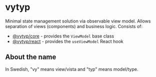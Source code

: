 # vytyp

Minimal state management solution via observable view model. Allows separation of views (components) and business logic. Consists of:

- [@vytyp/core](https://npmjs.org/package/@vytyp/core) - provides the `ViewModel` base class
- [@vytyp/react](https://npmjs.org/package/@vytyp/react) - provides the `useViewModel` React hook

## About the name

In Swedish, "vy" means view/vista and "typ" means model/type.
